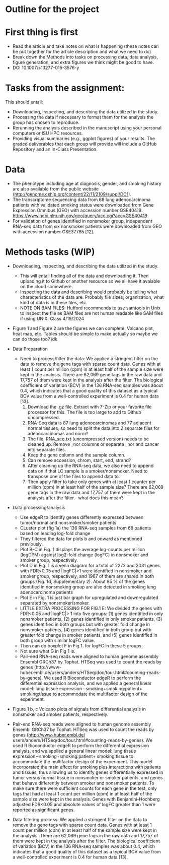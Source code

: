 # Outline for the project

# First thing is first
* Read the article and take notes on what is happening (these notes can be put together for the article description and what we need to do)
* Break down the Methods into tasks on processing data, data analysis, figure generation, and extra figures we think might be good to have.
* DOI 10.1007/s13277-015-3576-y

# Tasks from the assignment:
This should entail:
* Downloading, inspecting, and describing the data utilized in the study.
* Processing the data if necessary to format them for the analysis the group has chosen to reproduce.
* Rerunning the analysis described in the manuscript using your personal computers or ISU HPC resources.
* Providing visual summaries (e.g., ggplot figures) of your results.
The graded deliverables that each group will provide will include a GitHub Repository and an In-Class Presentation.

# Data
* The phenotype including age at diagnosis, gender, and smoking history are also available from the public website 
  (http://genome.cshlp.org/content/22/11/2109/suppl/DC1).
* The transcriptome sequencing data from 68 lung adenocarcinoma patients with validated smoking status were downloaded from Gene Expression Omnibus (GEO) with 
  accession number GSE40419. https://www.ncbi.nlm.nih.gov/geo/query/acc.cgi?acc=GSE40419
* For validation of genes identified in nonsmoker group, independent RNA-seq data from six nonsmoker patients were downloaded from GEO with accession number 
  GSE37765 [12].

# Methods tasks (WIP)
* Downloading, inspecting, and describing the data utilized in the study.
    * This will entail finding all of the data and downloading it. Then uploading it to Github or another resource so we all have it avaiable on the cloud 
      somewhere.
    * Inspecting the data and describing would probably be telling what characteristics of the data are. Probably file sizes, organization, what kind of data is in 
      these files, etc.
    * NOTE ON BAM FILES: Hufford recommends to use samtools in Unix to inspect the file as BAM files are not human readable like SAM files if using UNIX. Class 
      4/19/2024

* Figure 1 and Figure 2 are the figures we can complete. Volcano plot, heat map, etc. Tables should be simple to make actually so maybe we can do those too? idk
* Data Preparation
    * Need to process/filter the data: We applied a stringent filter on the data to remove the gene tags with sparse count data. Genes with at least 1 count per 
     million (cpm) in at least half of the sample size were kept in the analysis. There are 62,069 gene tags in the raw data and 17,757 of them were kept in the 
     analysis after the filter. The biological coefficient of variation (BCV) in the 136 RNA-seq samples was about 0.4, which indicates that a good quality of this 
     dataset as a typical BCV value from a well-controlled experiment is 0.4 for human data [13].
        1. Download the .gz file. Extract with 7-Zip or your favorite file processor for this. The file is too large to add to Github uncompressed.
        2. RNA-Seq data is 87 lung adenocarcinomas and 77 adjacent normal tissues, so need to split the data into 2 separate files for adenocarcinomas and norm?
        3. The file, RNA_seq.txt (uncompressed version) needs to be cleaned up. Remove _nor columns or separate _nor and cancer into separate files.
        4. Keep the gene column and the sample column.
        5. Can remove accession, chrom, start, end, strand?
        6. After cleaning up the RNA-seq data, we also need to append data on if that LC sample is a smoker/nonsmoker. Need to transpose one of the files to append 
        data to.
        7. Then apply filter to take only genes with at least 1 counter per million (cpm) in at least half of the sample size? There are 62,069 gene tags in the 
        raw data and 17,757 of them were kept in the analysis after the filter.- what does this mean?

* Data processing/analysis
    * Use edgeR to identify genes differently expressed between tumor/normal and nonsmoker/smoker patients
    * CLuster plot (fig 1a) the 136 RNA-seq samples from 68 patients based on leading log-fold change
    * They filtered the data for plots b and onward as mentioned previously.
    * Plot B-C in Fig. 1 displays the average log-counts per million (logCPM) against log2-fold change (logFC) in nonsmoker and smoker group, respectively.
    * Plot D in Fig. 1 is a venn diagram for a total of 2273 and 3031 genes with FDR<0.05 and |logFC|>1 were identified in nonsmoker and smoker group, 
      respectively, and 1967 of them are shared in both groups (Fig. 1d, Supplementary 2). About 95 % of the genes identified in nonsmoking group are also detected 
      in smoking lung adenocarcinoma patients
    * Plot E in Fig. 1 is just bar graph for upregulated and downregulated separated by nonsmoker/smoker.
    * LITTLE EXTRA PROCESSING FOR FIG.1 E: We divided the genes with FDR<0.05 and |logFC|> 1 into five groups: (1) genes identified in only nonsmoker patients, (2) 
      genes identified in only smoker patients, (3) genes identified in both groups but with greater fold change in nonsmoker patients, (4) genes identified in 
      both group but with greater fold change in smoker patients, and (5) genes identified in both group with similar logFC value.
    * Then can do boxplot F in Fig 1. for logFC in these 5 groups.
    * Not sure what G in Fig 1 is.
    * Pair-end RNA-seq reads were aligned to human genome assembly Ensembl GRCh37 by Tophat. HTSeq was used to count the reads by genes (http://www- 
     huber.embl.de/users/anders/HTSeq/doc/tour.html#counting-reads-by-genes). We used R Bioconductor edgeR to perform the differential expression analysis, and we 
      applied a general linear model: lung tissue expression∼smoking+smoking:patient+ smoking:tissue to accommodate the multifactor design of the experiment.

* Figure 1 b, c Volcano plots of signals from differential analysis in nonsmoker and smoker patients, respectively.




* Pair-end RNA-seq reads were aligned to human genome assembly Ensembl GRCh37 by Tophat. HTSeq was used to count the reads by genes (http://www-huber.embl.de/ users/anders/HTSeq/doc/tour.html#counting-reads-by-genes). We used R Bioconductor edgeR to perform the differential expression analysis, and we applied a general linear model: lung tissue expression∼smoking+smoking:patient+ smoking:tissue to accommodate the multifactor design of the experiment. This model incorporated the main effect for smoking plus interactions with patients and tissues, thus allowing us to identify genes differentially expressed in tumor versus normal tissue in nonsmoker or smoker patients, and genes that behave differently between smoker and nonsmoker patients. To make sure there were sufficient counts for each gene in the test, only tags that had at least 1 count per million (cpm) in at least half of the sample size were kept in the analysis. Genes with Benjamini-Hochberg adjusted FDR<0.05 and absolute values of logFC greater than 1 were reported as significant genes.
* Data filtering process: We applied a stringent filter on the data to remove the gene tags with sparse count data. Genes with at least 1 count per million (cpm) in at least half of the sample size were kept in the analysis. There are 62,069 gene tags in the raw data and 17,757 of them were kept in the analysis after the filter. The biological coefficient of variation (BCV) in the 136 RNA-seq samples was about 0.4, which indicates that a good quality of this dataset as a typical BCV value from a well-controlled experiment is 0.4 for human data [13].




